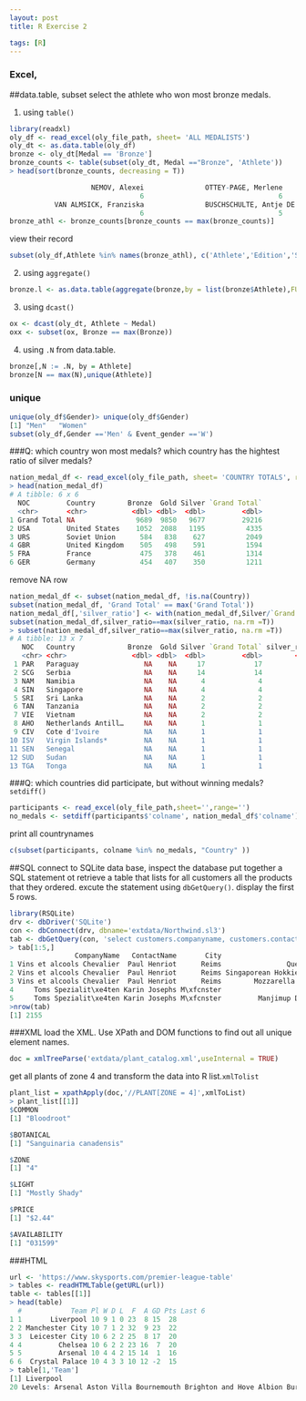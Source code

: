 ```yaml
---
layout: post
title: R Exercise 2

tags: [R]
---
```


### Excel, 
##data.table, subset
select the athlete who won most bronze medals.

1. using ```table()```
```r
library(readxl)
oly_df <- read_excel(oly_file_path, sheet= 'ALL MEDALISTS')
oly_dt <- as.data.table(oly_df)
bronze <- oly_dt[Medal == 'Bronze']
bronze_counts <- table(subset(oly_dt, Medal =="Bronze", 'Athlete'))
> head(sort(bronze_counts, decreasing = T))

                    NEMOV, Alexei               OTTEY-PAGE, Merlene                SAVOLAINEN, Heikki 
                                6                                 6                                 6 
           VAN ALMSICK, Franziska               BUSCHSCHULTE, Antje DE JONG, Adrianus Egbertus Willem 
                                6                                 5                                 5 
bronze_athl <- bronze_counts[bronze_counts == max(bronze_counts)]
```
view their record
```r
subset(oly_df,Athlete %in% names(bronze_athl), c('Athlete','Edition','Sport','Event'))
```

2. using ```aggregate()```
```r
bronze.l <- as.data.table(aggregate(bronze,by = list(bronze$Athlete),FUN = length))
```
3. using ```dcast()```
```r
ox <- dcast(oly_dt, Athlete ~ Medal)
oxx <- subset(ox, Bronze == max(Bronze))
```
4. using ```.N``` from data.table.
```r
bronze[,N := .N, by = Athlete]
bronze[N == max(N),unique(Athlete)]
```
### unique
```r 
unique(oly_df$Gender)> unique(oly_df$Gender)
[1] "Men"   "Women"
subset(oly_df,Gender =='Men' & Event_gender =='W')
```

###Q: 
which country won most medals?
which country has the hightest ratio of silver medals?

```r
nation_medal_df <- read_excel(oly_file_path, sheet= 'COUNTRY TOTALS', range = 'A147:F286')
> head(nation_medal_df)
# A tibble: 6 x 6
  NOC         Country        Bronze  Gold Silver `Grand Total`
  <chr>       <chr>           <dbl> <dbl>  <dbl>         <dbl>
1 Grand Total NA               9689  9850   9677         29216
2 USA         United States    1052  2088   1195          4335
3 URS         Soviet Union      584   838    627          2049
4 GBR         United Kingdom    505   498    591          1594
5 FRA         France            475   378    461          1314
6 GER         Germany           454   407    350          1211
```
remove NA row
```r
nation_medal_df <- subset(nation_medal_df, !is.na(Country))
subset(nation_medal_df, 'Grand Total' == max('Grand Total'))
nation_medal_df[,'silver_ratio'] <- with(nation_medal_df,Silver/`Grand Total`)
subset(nation_medal_df,silver_ratio==max(silver_ratio, na.rm =T))
> subset(nation_medal_df,silver_ratio==max(silver_ratio, na.rm =T))
# A tibble: 13 x 7
   NOC   Country             Bronze  Gold Silver `Grand Total` silver_ratio
   <chr> <chr>                <dbl> <dbl>  <dbl>         <dbl>        <dbl>
 1 PAR   Paraguay                NA    NA     17            17            1
 2 SCG   Serbia                  NA    NA     14            14            1
 3 NAM   Namibia                 NA    NA      4             4            1
 4 SIN   Singapore               NA    NA      4             4            1
 5 SRI   Sri Lanka               NA    NA      2             2            1
 6 TAN   Tanzania                NA    NA      2             2            1
 7 VIE   Vietnam                 NA    NA      2             2            1
 8 AHO   Netherlands Antill…     NA    NA      1             1            1
 9 CIV   Cote d'Ivoire           NA    NA      1             1            1
10 ISV   Virgin Islands*         NA    NA      1             1            1
11 SEN   Senegal                 NA    NA      1             1            1
12 SUD   Sudan                   NA    NA      1             1            1
13 TGA   Tonga                   NA    NA      1             1            1
```
###Q:
which countries did participate, but without winning medals? ```setdiff()```
```r
participants <- read_excel(oly_file_path,sheet='',range='')
no_medals <- setdiff(participants$'colname', nation_medal_df$'colname')
```
print all countrynames
```r
c(subset(participants, colname %in% no_medals, "Country" ))
```

##SQL
connect to SQLite data base, inspect the database put together a SQL statement ot retrieve a table that lists for all customers all the products that they ordered.
excute the statement using ```dbGetQuery()```.
display the first 5 rows.
```r
library(RSQLite)
drv <- dbDriver('SQLite')
con <- dbConnect(drv, dbname='extdata/Northwind.sl3')
tab <- dbGetQuery(con, 'select customers.companyname, customers.contactname, customers.city, products.productname from customers inner join orders on customers.customerid = orders.customerid inner join `order details` on orders.orderid = `order details`.orderid inner join products on `order details`.productid =products.productid')
> tab[1:5,]
                CompanyName   ContactName       City                   ProductName
1 Vins et alcools Chevalier  Paul Henriot      Reims                Queso Cabrales
2 Vins et alcools Chevalier  Paul Henriot      Reims Singaporean Hokkien Fried Mee
3 Vins et alcools Chevalier  Paul Henriot      Reims        Mozzarella di Giovanni
4     Toms Spezialit\xe4ten Karin Josephs M\xfcnster                          Tofu
5     Toms Spezialit\xe4ten Karin Josephs M\xfcnster         Manjimup Dried Apples
>nrow(tab)
[1] 2155
```
###XML
load the XML. Use XPath and DOM functions to find out all unique element names.
```r
doc = xmlTreeParse('extdata/plant_catalog.xml',useInternal = TRUE)
```
get all plants of zone 4 and transform the data into R list.```xmlTolist```
```r
plant_list = xpathApply(doc,'//PLANT[ZONE = 4]',xmlToList)
> plant_list[[1]]
$COMMON
[1] "Bloodroot"

$BOTANICAL
[1] "Sanguinaria canadensis"

$ZONE
[1] "4"

$LIGHT
[1] "Mostly Shady"

$PRICE
[1] "$2.44"

$AVAILABILITY
[1] "031599"
```
###HTML
```r
url <- 'https://www.skysports.com/premier-league-table'
> tables <- readHTMLTable(getURL(url))
table <- tables[[1]]
> head(table)
  #            Team Pl W D L  F  A GD Pts Last 6
1 1       Liverpool 10 9 1 0 23  8 15  28       
2 2 Manchester City 10 7 1 2 32  9 23  22       
3 3  Leicester City 10 6 2 2 25  8 17  20       
4 4         Chelsea 10 6 2 2 23 16  7  20       
5 5         Arsenal 10 4 4 2 15 14  1  16       
6 6  Crystal Palace 10 4 3 3 10 12 -2  15       
> table[1,'Team']
[1] Liverpool
20 Levels: Arsenal Aston Villa Bournemouth Brighton and Hove Albion Burnley Chelsea ... Wolverhampton Wanderers
```
